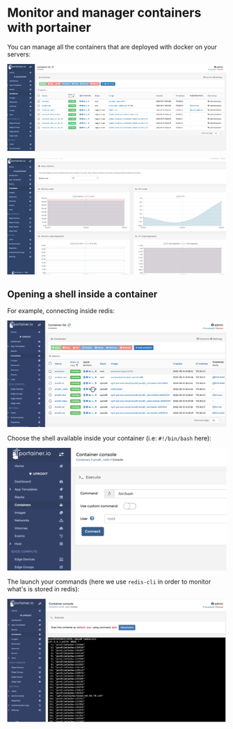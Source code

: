 # Monitor and manager containers with portainer

You can manage all the containers that are deployed with docker on your servers:

![portainer_1](../../img/tutorials/portainer_1.png)

![portainer_2](../../img/tutorials/portainer_2.png)

## Opening a shell inside a container

For example, connecting inside redis:

![portainer_connect_container_1](../../img/tutorials/portainer_connect_container_1.png)

Choose the shell available inside your container (i.e: `#!/bin/bash` here):

![portainer_connect_container_2](../../img/tutorials/portainer_connect_container_2.png)

The launch your commands (here we use `redis-cli` in order to monitor what's is stored in redis):

![portainer_connect_container_3](../../img/tutorials/portainer_connect_container_3.png)
